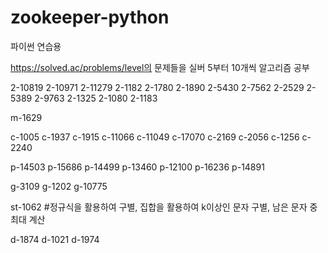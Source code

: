 # zookeeper-python
파이썬 연습용

https://solved.ac/problems/level의 문제들을 실버 5부터 10개씩 알고리즘 공부

2-10819
2-10971
2-11279
2-1182
2-1780
2-1890
2-5430
2-7562
2-2529
2-5389
2-9763
2-1325
2-1080
2-1183

m-1629

c-1005
c-1937
c-1915
c-11066
c-11049
c-17070
c-2169
c-2056
c-1256
c-2240

p-14503
p-15686
p-14499
p-13460
p-12100
p-16236
p-14891

g-3109
g-1202
g-10775

st-1062
#정규식을 활용하여 구별, 집합을 활용하여 k이상인 문자 구별, 남은 문자 중 최대 계산

d-1874
d-1021
d-1974 
